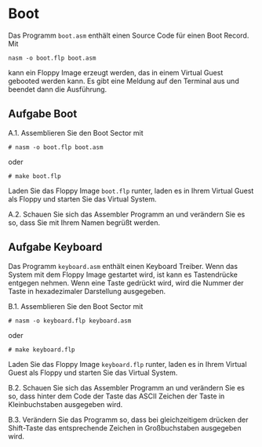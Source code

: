 # Boot

Das Programm `boot.asm` enthält einen Source Code für einen Boot Record. 
Mit
```
nasm -o boot.flp boot.asm
```
kann ein Floppy Image erzeugt werden, das in einem Virtual Guest gebooted werden kann. Es gibt eine Meldung auf den Terminal aus und beendet dann die Ausführung.

## Aufgabe Boot

A.1. Assemblieren Sie den Boot Sector mit
```
# nasm -o boot.flp boot.asm
```
oder
```
# make boot.flp
```
Laden Sie das Floppy Image `boot.flp` runter, laden es in Ihrem Virtual Guest als Floppy und starten Sie das Virtual System.

A.2. Schauen Sie sich das Assembler Programm an und verändern Sie es so, dass Sie mit Ihrem Namen begrüßt werden.

## Aufgabe Keyboard

Das Programm `keyboard.asm` enthält einen Keyboard Treiber. Wenn das System mit dem Floppy Image gestartet wird, ist kann es Tastendrücke entgegen nehmen. Wenn eine Taste gedrückt wird, wird die Nummer der Taste in hexadezimaler Darstellung ausgegeben.

B.1. Assemblieren Sie den Boot Sector mit
```
# nasm -o keyboard.flp keyboard.asm
```
oder
```
# make keyboard.flp
```
Laden Sie das Floppy Image `keyboard.flp` runter, laden es in Ihrem Virtual Guest als Floppy und starten Sie das Virtual System.

B.2. Schauen Sie sich das Assembler Programm an und verändern Sie es so, dass hinter dem Code der Taste das ASCII Zeichen der Taste in Kleinbuchstaben ausgegeben wird.

B.3. Verändern Sie das Programm so, dass bei gleichzeitigem drücken der Shift-Taste das entsprechende Zeichen in Großbuchstaben ausgegeben wird.
